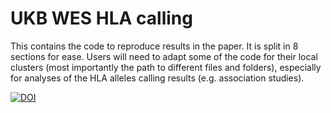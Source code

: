 # UKB WES HLA calling

This contains the code to reproduce results in the paper. It is split in 8 sections for ease. Users will need to adapt some of the code for their local clusters (most importantly the path to different files and folders), especially for analyses of the HLA alleles calling results (e.g. association studies).

[![DOI](https://zenodo.org/badge/454061498.svg)](https://zenodo.org/badge/latestdoi/454061498)
